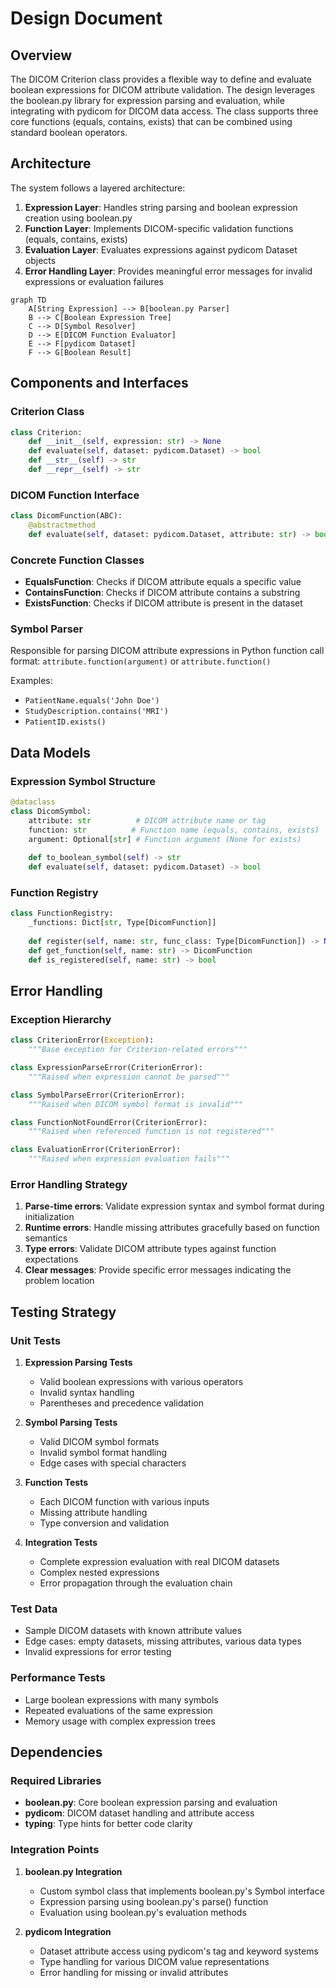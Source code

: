 # Design Document

## Overview

The DICOM Criterion class provides a flexible way to define and evaluate boolean expressions for DICOM attribute validation. The design leverages the boolean.py library for expression parsing and evaluation, while integrating with pydicom for DICOM data access. The class supports three core functions (equals, contains, exists) that can be combined using standard boolean operators.

## Architecture

The system follows a layered architecture:

1. **Expression Layer**: Handles string parsing and boolean expression creation using boolean.py
2. **Function Layer**: Implements DICOM-specific validation functions (equals, contains, exists)
3. **Evaluation Layer**: Evaluates expressions against pydicom Dataset objects
4. **Error Handling Layer**: Provides meaningful error messages for invalid expressions or evaluation failures

```mermaid
graph TD
    A[String Expression] --> B[boolean.py Parser]
    B --> C[Boolean Expression Tree]
    C --> D[Symbol Resolver]
    D --> E[DICOM Function Evaluator]
    E --> F[pydicom Dataset]
    F --> G[Boolean Result]
```

## Components and Interfaces

### Criterion Class

```python
class Criterion:
    def __init__(self, expression: str) -> None
    def evaluate(self, dataset: pydicom.Dataset) -> bool
    def __str__(self) -> str
    def __repr__(self) -> str
```

### DICOM Function Interface

```python
class DicomFunction(ABC):
    @abstractmethod
    def evaluate(self, dataset: pydicom.Dataset, attribute: str) -> bool
```

### Concrete Function Classes

- **EqualsFunction**: Checks if DICOM attribute equals a specific value
- **ContainsFunction**: Checks if DICOM attribute contains a substring
- **ExistsFunction**: Checks if DICOM attribute is present in the dataset

### Symbol Parser

Responsible for parsing DICOM attribute expressions in Python function call format:
`attribute.function(argument)` or `attribute.function()`

Examples:
- `PatientName.equals('John Doe')`
- `StudyDescription.contains('MRI')`
- `PatientID.exists()`

## Data Models

### Expression Symbol Structure

```python
@dataclass
class DicomSymbol:
    attribute: str          # DICOM attribute name or tag
    function: str          # Function name (equals, contains, exists)
    argument: Optional[str] # Function argument (None for exists)
    
    def to_boolean_symbol(self) -> str
    def evaluate(self, dataset: pydicom.Dataset) -> bool
```

### Function Registry

```python
class FunctionRegistry:
    _functions: Dict[str, Type[DicomFunction]]
    
    def register(self, name: str, func_class: Type[DicomFunction]) -> None
    def get_function(self, name: str) -> DicomFunction
    def is_registered(self, name: str) -> bool
```

## Error Handling

### Exception Hierarchy

```python
class CriterionError(Exception):
    """Base exception for Criterion-related errors"""

class ExpressionParseError(CriterionError):
    """Raised when expression cannot be parsed"""

class SymbolParseError(CriterionError):
    """Raised when DICOM symbol format is invalid"""

class FunctionNotFoundError(CriterionError):
    """Raised when referenced function is not registered"""

class EvaluationError(CriterionError):
    """Raised when expression evaluation fails"""
```

### Error Handling Strategy

1. **Parse-time errors**: Validate expression syntax and symbol format during initialization
2. **Runtime errors**: Handle missing attributes gracefully based on function semantics
3. **Type errors**: Validate DICOM attribute types against function expectations
4. **Clear messages**: Provide specific error messages indicating the problem location

## Testing Strategy

### Unit Tests

1. **Expression Parsing Tests**
   - Valid boolean expressions with various operators
   - Invalid syntax handling
   - Parentheses and precedence validation

2. **Symbol Parsing Tests**
   - Valid DICOM symbol formats
   - Invalid symbol format handling
   - Edge cases with special characters

3. **Function Tests**
   - Each DICOM function with various inputs
   - Missing attribute handling
   - Type conversion and validation

4. **Integration Tests**
   - Complete expression evaluation with real DICOM datasets
   - Complex nested expressions
   - Error propagation through the evaluation chain

### Test Data

- Sample DICOM datasets with known attribute values
- Edge cases: empty datasets, missing attributes, various data types
- Invalid expressions for error testing

### Performance Tests

- Large boolean expressions with many symbols
- Repeated evaluations of the same expression
- Memory usage with complex expression trees

## Dependencies

### Required Libraries

- **boolean.py**: Core boolean expression parsing and evaluation
- **pydicom**: DICOM dataset handling and attribute access
- **typing**: Type hints for better code clarity

### Integration Points

1. **boolean.py Integration**
   - Custom symbol class that implements boolean.py's Symbol interface
   - Expression parsing using boolean.py's parse() function
   - Evaluation using boolean.py's evaluation methods

2. **pydicom Integration**
   - Dataset attribute access using pydicom's tag and keyword systems
   - Type handling for various DICOM value representations
   - Error handling for missing or invalid attributes